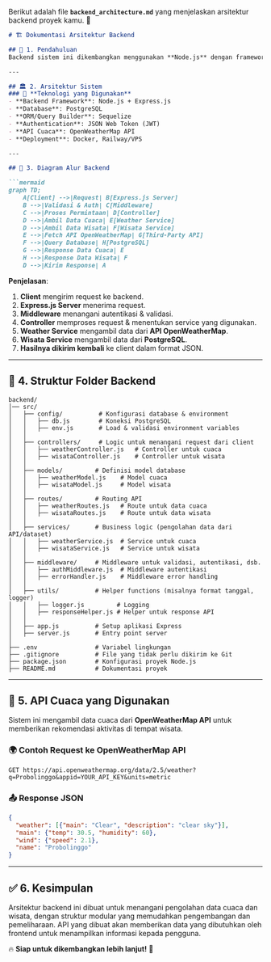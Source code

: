 Berikut adalah file **`backend_architecture.md`** yang menjelaskan arsitektur backend proyek kamu. 🚀  

```md
# 🏗 Dokumentasi Arsitektur Backend

## 📌 1. Pendahuluan
Backend sistem ini dikembangkan menggunakan **Node.js** dengan framework **Express.js**, serta menggunakan **PostgreSQL** sebagai database utama. Sistem ini menyediakan API untuk mengelola data cuaca, tempat wisata, serta rekomendasi aktivitas berdasarkan kondisi cuaca.

---

## 🏛 2. Arsitektur Sistem
### 🔹 **Teknologi yang Digunakan**
- **Backend Framework**: Node.js + Express.js
- **Database**: PostgreSQL
- **ORM/Query Builder**: Sequelize
- **Authentication**: JSON Web Token (JWT)
- **API Cuaca**: OpenWeatherMap API
- **Deployment**: Docker, Railway/VPS

---

## 🔀 3. Diagram Alur Backend

```mermaid
graph TD;
    A[Client] -->|Request| B[Express.js Server]
    B -->|Validasi & Auth| C[Middleware]
    C -->|Proses Permintaan| D[Controller]
    D -->|Ambil Data Cuaca| E[Weather Service]
    D -->|Ambil Data Wisata| F[Wisata Service]
    E -->|Fetch API OpenWeatherMap| G[Third-Party API]
    F -->|Query Database| H[PostgreSQL]
    G -->|Response Data Cuaca| E
    H -->|Response Data Wisata| F
    D -->|Kirim Response| A
```

**Penjelasan**:
1. **Client** mengirim request ke backend.
2. **Express.js Server** menerima request.
3. **Middleware** menangani autentikasi & validasi.
4. **Controller** memproses request & menentukan service yang digunakan.
5. **Weather Service** mengambil data dari **API OpenWeatherMap**.
6. **Wisata Service** mengambil data dari **PostgreSQL**.
7. **Hasilnya dikirim kembali** ke client dalam format JSON.

---

## 📂 4. Struktur Folder Backend
```
backend/
│── src/
│   ├── config/          # Konfigurasi database & environment
│   │   ├── db.js        # Koneksi PostgreSQL
│   │   ├── env.js       # Load & validasi environment variables
│   │
│   ├── controllers/     # Logic untuk menangani request dari client
│   │   ├── weatherController.js   # Controller untuk cuaca
│   │   ├── wisataController.js    # Controller untuk wisata
│   │
│   ├── models/         # Definisi model database
│   │   ├── weatherModel.js    # Model cuaca
│   │   ├── wisataModel.js     # Model wisata
│   │
│   ├── routes/         # Routing API
│   │   ├── weatherRoutes.js   # Route untuk data cuaca
│   │   ├── wisataRoutes.js    # Route untuk data wisata
│   │
│   ├── services/       # Business logic (pengolahan data dari API/dataset)
│   │   ├── weatherService.js  # Service untuk cuaca
│   │   ├── wisataService.js   # Service untuk wisata
│   │
│   ├── middleware/     # Middleware untuk validasi, autentikasi, dsb.
│   │   ├── authMiddleware.js  # Middleware autentikasi
│   │   ├── errorHandler.js    # Middleware error handling
│   │
│   ├── utils/          # Helper functions (misalnya format tanggal, logger)
│   │   ├── logger.js         # Logging
│   │   ├── responseHelper.js # Helper untuk response API
│   │
│   ├── app.js          # Setup aplikasi Express
│   ├── server.js       # Entry point server
│
├── .env                # Variabel lingkungan
├── .gitignore          # File yang tidak perlu dikirim ke Git
├── package.json        # Konfigurasi proyek Node.js
├── README.md           # Dokumentasi proyek
```

---

## 📡 5. API Cuaca yang Digunakan
Sistem ini mengambil data cuaca dari **OpenWeatherMap API** untuk memberikan rekomendasi aktivitas di tempat wisata.

### 🌍 **Contoh Request ke OpenWeatherMap API**
```http
GET https://api.openweathermap.org/data/2.5/weather?q=Probolinggo&appid=YOUR_API_KEY&units=metric
```

### 📤 **Response JSON**
```json
{
  "weather": [{"main": "Clear", "description": "clear sky"}],
  "main": {"temp": 30.5, "humidity": 60},
  "wind": {"speed": 2.1},
  "name": "Probolinggo"
}
```

---

## ✅ 6. Kesimpulan
Arsitektur backend ini dibuat untuk menangani pengolahan data cuaca dan wisata, dengan struktur modular yang memudahkan pengembangan dan pemeliharaan. API yang dibuat akan memberikan data yang dibutuhkan oleh frontend untuk menampilkan informasi kepada pengguna.

🔥 **Siap untuk dikembangkan lebih lanjut!** 🚀
```